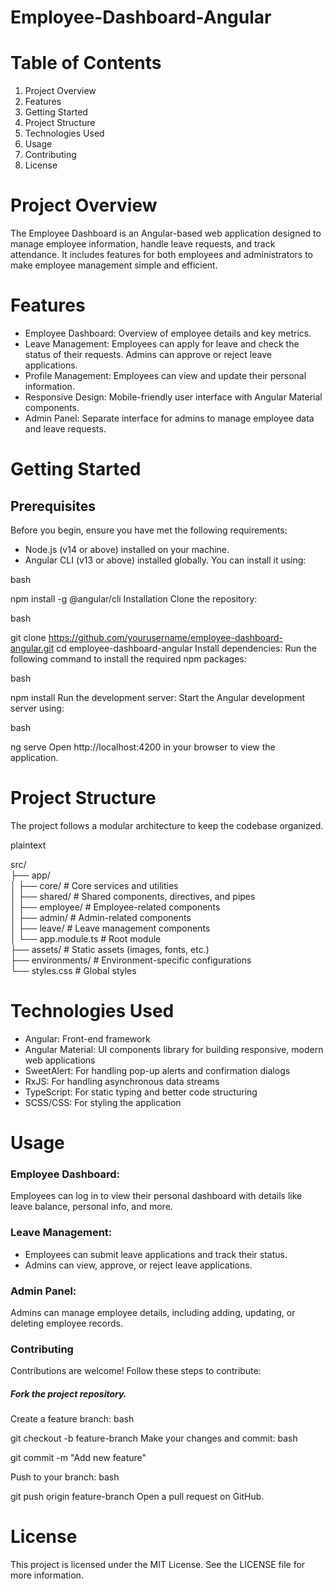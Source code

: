 # Employee-Dashboard-Angular

<h1>Table of Contents</h1>
<ol>
   <li>Project Overview</li>
   <li>Features</li>
   <li>Getting Started</li>
   <li>Project Structure</li>
   <li>Technologies Used</li>
   <li>Usage</li>
   <li>Contributing</li>
   <li>License</li>
</ol>

<h1>Project Overview</h1>

The Employee Dashboard is an Angular-based web application designed to manage employee information, handle leave requests, and track attendance. It includes features for both employees and administrators to make employee management simple and efficient.

<h1>Features</h1>
<ul>
     <li> Employee Dashboard: Overview of employee details and key metrics.</li>
     <li>  Leave Management: Employees can apply for leave and check the status of their requests. Admins can approve or reject leave applications.</li>
     <li>  Profile Management: Employees can view and update their personal information.</li>
     <li>  Responsive Design: Mobile-friendly user interface with Angular Material components.</li>
     <li>  Admin Panel: Separate interface for admins to manage employee data and leave requests.</li>
</ul>

<h1>Getting Started</h1>
<h2>Prerequisites</h2>
Before you begin, ensure you have met the following requirements:
<ul>
   <li>Node.js (v14 or above) installed on your machine.</li>
   <li>Angular CLI (v13 or above) installed globally. You can install it using:</li>
</ul>

<span>bash</span>
 
 npm install -g @angular/cli 
Installation
Clone the repository:

bash
 
git clone https://github.com/yourusername/employee-dashboard-angular.git
cd employee-dashboard-angular
Install dependencies: Run the following command to install the required npm packages:

bash
 
npm install
Run the development server: Start the Angular development server using:

bash
 
ng serve
Open http://localhost:4200 in your browser to view the application.

<h1>Project Structure</h1>
The project follows a modular architecture to keep the codebase organized.

plaintext

src/<br>
 ├── app/<br>
 │   ├── core/               # Core services and utilities<br>
 │   ├── shared/             # Shared components, directives, and pipes<br>
 │   ├── employee/           # Employee-related components<br>
 │   ├── admin/              # Admin-related components<br>
 │   ├── leave/              # Leave management components<br>
 │   └── app.module.ts       # Root module<br>
 ├── assets/                 # Static assets (images, fonts, etc.)<br>
 ├── environments/           # Environment-specific configurations<br>
 └── styles.css              # Global styles<be>

 
<h1>Technologies Used</h1>
<ul>
      <li>Angular: Front-end framework</li>
      <li>Angular Material: UI components library for building responsive, modern web applications</li>
      <li>SweetAlert: For handling pop-up alerts and confirmation dialogs</li>
      <li>RxJS: For handling asynchronous data streams</li>
      <li>TypeScript: For static typing and better code structuring</li>
      <li>SCSS/CSS: For styling the application</li>
</ul>
<h1>Usage</h1>
<h3>Employee Dashboard:</h3>

Employees can log in to view their personal dashboard with details like leave balance, personal info, and more.
<h3>Leave Management:</h3>
<ul>
<li>Employees can submit leave applications and track their status.</li>
<li>Admins can view, approve, or reject leave applications.</li>
</ul>
<h3>Admin Panel:</h3>

Admins can manage employee details, including adding, updating, or deleting employee records.
<h3>Contributing</h3>
Contributions are welcome! Follow these steps to contribute:

<h5>Fork the project repository.</h5>
Create a feature branch:
bash
 
git checkout -b feature-branch
Make your changes and commit:
bash
 
git commit -m "Add new feature"

Push to your branch:
bash
 
git push origin feature-branch
Open a pull request on GitHub.
<h1>License</h1>
This project is licensed under the MIT License. See the LICENSE file for more information.
